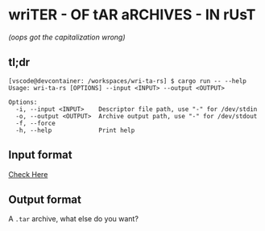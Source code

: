 # wriTER - OF tAR aRCHIVES - IN rUsT
*(oops got the capitalization wrong)*

## tl;dr
```console
[vscode@devcontainer: /workspaces/wri-ta-rs] $ cargo run -- --help
Usage: wri-ta-rs [OPTIONS] --input <INPUT> --output <OUTPUT>

Options:
  -i, --input <INPUT>    Descriptor file path, use "-" for /dev/stdin
  -o, --output <OUTPUT>  Archive output path, use "-" for /dev/stdout
  -f, --force
  -h, --help             Print help
```

## Input format
[Check Here](./src/cli/specimen/extensive.ron)

## Output format
A `.tar` archive, what else do you want?
